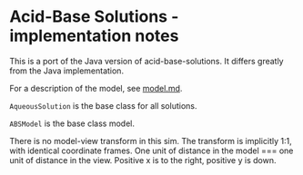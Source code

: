 # Acid-Base Solutions - implementation notes

This is a port of the Java version of acid-base-solutions. It differs greatly from the Java implementation.

For a description of the model, see [model.md](https://github.com/phetsims/acid-base-solutions/blob/master/doc/model.md).

`AqueousSolution` is the base class for all solutions.

`ABSModel` is the base class model.

There is no model-view transform in this sim. 
The transform is implicitly 1:1, with identical coordinate frames.
One unit of distance in the model === one unit of distance in the view.
Positive x is to the right, positive y is down.
